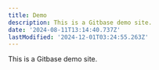 ```yaml
---
title: Demo
description: This is a Gitbase demo site.
date: '2024-08-11T13:14:40.737Z'
lastModified: '2024-12-01T03:24:55.263Z'
---
```

This is a Gitbase demo site.
